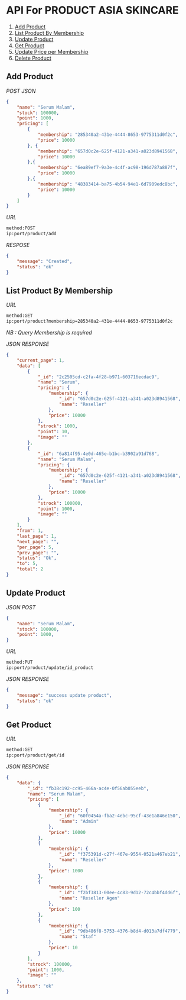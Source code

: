 # API For PRODUCT ASIA SKINCARE

1. [Add Product](#markdown-header-add-product)
2. [List Product By Membership](#markdown-header-list-product-by-membership)
3. [Update Product](#markdown-header-update-product)
4. [Get Product](#markdown-header-get-product)
5. [Update Price per Membership](#markdown-header-update-price-per-membership)
6. [Delete Product](#markdown-header-delete-header)

## Add Product

*POST JSON*

``` json
{
    "name": "Serum Malam",
    "stock": 100000,
    "point": 1000,
    "pricing": [
        {
            "membership": "285340a2-431e-4444-8653-9775311d0f2c",
            "price": 10000
        }, {
            "membership": "657d0c2e-625f-4121-a341-a023d8941568",
            "price": 10000
        },{
            "membership": "6ea89ef7-9a3e-4c4f-ac98-196d787a887f",
            "price": 10000
        },{
            "membership": "48383414-ba75-4b54-94e1-6d7909edc8bc",
            "price": 10000
        }
    ]
}
```

*URL*

``` bash
method:POST
ip:port/product/add
```

*RESPOSE*

``` json
{
    "message": "Created",
    "status": "ok"
}
```

## List Product By Membership

*URL*

``` bash
method:GET
ip:port/product?membership=285340a2-431e-4444-8653-9775311d0f2c
```

*NB : Query Membership is required*

*JSON RESPONSE*

``` json
{
    "current_page": 1,
    "data": [
        {
            "_id": "2c2505cd-c2fa-4f28-b971-603716ecdac9",
            "name": "Serum",
            "pricing": {
                "membership": {
                    "_id": "657d0c2e-625f-4121-a341-a023d8941568",
                    "name": "Reseller"
                },
                "price": 10000
            },
            "strock": 1000,
            "point": 10,
            "image": ""
        },
        {
            "_id": "6a814f95-4e0d-465e-b1bc-b3902a91d768",
            "name": "Serum Malam",
            "pricing": {
                "membership": {
                    "_id": "657d0c2e-625f-4121-a341-a023d8941568",
                    "name": "Reseller"
                },
                "price": 10000
            },
            "strock": 100000,
            "point": 1000,
            "image": ""
        }
    ],
    "from": 1,
    "last_page": 1,
    "next_page": "",
    "per_page": 5,
    "prev_page": "",
    "status": "Ok",
    "to": 5,
    "total": 2
}
```

## Update Product

*JSON POST*

``` json
{
    "name": "Serum Malam",
    "stock": 100000,
    "point": 1000,
}
```

*URL*

``` bash
method:PUT
ip:port/product/update/id_product
```

*JSON RESPONSE*

``` json
{
    "message": "success update product",
    "status": "ok"
}
```

## Get Product

*URL*

``` bash
method:GET
ip:port/product/get/id
```
*JSON RESPONSE*
```json
{
    "data": {
        "_id": "fb38c192-cc95-466a-ac4e-0f56ab055eeb",
        "name": "Serum Malam",
        "pricing": [
            {
                "membership": {
                    "_id": "60f0454a-fba2-4ebc-95cf-43e1a846e150",
                    "name": "Admin"
                },
                "price": 10000
            },
            {
                "membership": {
                    "_id": "f375391d-c27f-467e-9554-0521a467eb21",
                    "name": "Reseller"
                },
                "price": 1000
            },
            {
                "membership": {
                    "_id": "f2bf3813-00ee-4c83-9d12-72c4bbf4dd6f",
                    "name": "Reseller Agen"
                },
                "price": 100
            },
            {
                "membership": {
                    "_id": "9db486f8-5753-4376-b8d4-d013a7df4779",
                    "name": "Staf"
                },
                "price": 10
            }
        ],
        "strock": 100000,
        "point": 1000,
        "image": ""
    },
    "status": "ok"
}
```